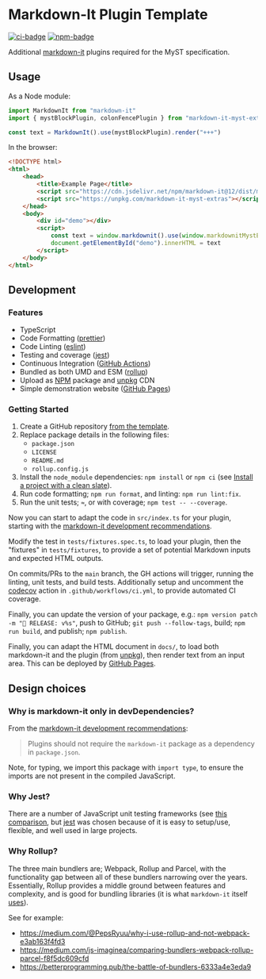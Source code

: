 # Markdown-It Plugin Template

[![ci-badge]][ci-link]
[![npm-badge]][npm-link]

Additional [markdown-it](https://github.com/markdown-it/markdown-it) plugins required for the MyST specification.

## Usage

As a Node module:

```javascript
import MarkdownIt from "markdown-it"
import { mystBlockPlugin, colonFencePlugin } from "markdown-it-myst-extras"

const text = MarkdownIt().use(mystBlockPlugin).render("+++")
```

In the browser:

```html
<!DOCTYPE html>
<html>
    <head>
        <title>Example Page</title>
        <script src="https://cdn.jsdelivr.net/npm/markdown-it@12/dist/markdown-it.min.js"></script>
        <script src="https://unpkg.com/markdown-it-myst-extras"></script>
    </head>
    <body>
        <div id="demo"></div>
        <script>
            const text = window.markdownit().use(window.markdownitMystExtra).render("+++");
            document.getElementById("demo").innerHTML = text
        </script>
    </body>
</html>
```

## Development

### Features

- TypeScript
- Code Formatting ([prettier])
- Code Linting ([eslint])
- Testing and coverage ([jest])
- Continuous Integration ([GitHub Actions])
- Bundled as both UMD and ESM ([rollup])
- Upload as [NPM] package and [unpkg] CDN
- Simple demonstration website ([GitHub Pages])

### Getting Started

1. Create a GitHub repository [from the template](https://docs.github.com/en/github-ae@latest/github/creating-cloning-and-archiving-repositories/creating-a-repository-on-github/creating-a-repository-from-a-template).
2. Replace package details in the following files:
   - `package.json`
   - `LICENSE`
   - `README.md`
   - `rollup.config.js`
3. Install the `node_module` dependencies: `npm install` or `npm ci` (see [Install a project with a clean slate](https://docs.npmjs.com/cli/v7/commands/npm-ci)).
4. Run code formatting; `npm run format`, and linting: `npm run lint:fix`.
5. Run the unit tests; `≈`, or with coverage; `npm test -- --coverage`.

Now you can start to adapt the code in `src/index.ts` for your plugin, starting with the [markdown-it development recommendations](https://github.com/markdown-it/markdown-it/blob/master/docs/development.md).

Modify the test in `tests/fixtures.spec.ts`, to load your plugin, then the "fixtures" in `tests/fixtures`, to provide a set of potential Markdown inputs and expected HTML outputs.

On commits/PRs to the `main` branch, the GH actions will trigger, running the linting, unit tests, and build tests.
Additionally setup and uncomment the [codecov](https://about.codecov.io/) action in `.github/workflows/ci.yml`, to provide automated CI coverage.

Finally, you can update the version of your package, e.g.: `npm version patch -m "🚀 RELEASE: v%s"`, push to GitHub; `git push --follow-tags`, build; `npm run build`, and publish; `npm publish`.

Finally, you can adapt the HTML document in `docs/`, to load both markdown-it and the plugin (from [unpkg]), then render text from an input area.
This can be deployed by [GitHub Pages].

## Design choices

### Why is markdown-it only in devDependencies?

From the [markdown-it development recommendations](https://github.com/markdown-it/markdown-it/blob/master/docs/development.md):

> Plugins should not require the `markdown-it` package as a dependency in `package.json`.

Note, for typing, we import this package with `import type`, to ensure the imports are not present in the compiled JavaScript.

### Why Jest?

There are a number of JavaScript unit testing frameworks (see [this comparison](https://raygun.com/blog/javascript-unit-testing-frameworks/), but [jest] was chosen because of it is easy to setup/use, flexible, and well used in large projects.

### Why Rollup?

The three main bundlers are; Webpack, Rollup and Parcel, with the functionality gap between all of these bundlers narrowing over the years.
Essentially, Rollup provides a middle ground between features and complexity, and is good for bundling libraries (it is what `markdown-it` itself [uses](https://github.com/markdown-it/markdown-it/blob/064d602c6890715277978af810a903ab014efc73/support/rollup.config.js)).

See for example:

- <https://medium.com/@PepsRyuu/why-i-use-rollup-and-not-webpack-e3ab163f4fd3>
- <https://medium.com/js-imaginea/comparing-bundlers-webpack-rollup-parcel-f8f5dc609cfd>
- <https://betterprogramming.pub/the-battle-of-bundlers-6333a4e3eda9>


[ci-badge]: https://github.com/executablebooks/markdown-it-myst-extras/workflows/CI/badge.svg
[ci-link]: https://github.com/executablebooks/markdown-it--plugin-template/actions
[npm-badge]: https://img.shields.io/npm/v/markdown-it-myst-extras.svg
[npm-link]: https://www.npmjs.com/package/markdown-it-myst-extras

[GitHub Actions]: https://docs.github.com/en/actions
[GitHub Pages]: https://docs.github.com/en/pages
[prettier]: https://prettier.io/
[eslint]: https://eslint.org/
[Jest]: https://facebook.github.io/jest/
[Rollup]: https://rollupjs.org
[npm]: https://www.npmjs.com
[unpkg]: https://unpkg.com/
